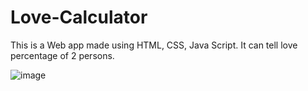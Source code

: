 # Love-Calculator
This is a Web app made  using HTML, CSS, Java Script. It can tell love percentage of 2 persons.

![image](https://github.com/user-attachments/assets/ba463ab7-29ae-4f81-8aa0-80c66f1ec102)

